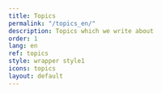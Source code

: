 ```yaml
---
title: Topics
permalink: "/topics_en/"
description: Topics which we write about
order: 1
lang: en
ref: topics
style: wrapper style1
icons: topics
layout: default
---
```

